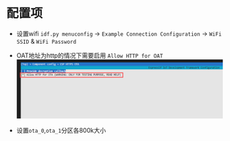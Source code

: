 

# 配置项


* 设置wifi `idf.py menuconfig` -> `Example Connection Configuration` -> `WiFi SSID` & `WiFi Password`

* OAT地址为http的情况下需要启用 `Allow HTTP for OAT`
![](1.png)

* 设置`ota_0`,`ota_1`分区各800k大小

